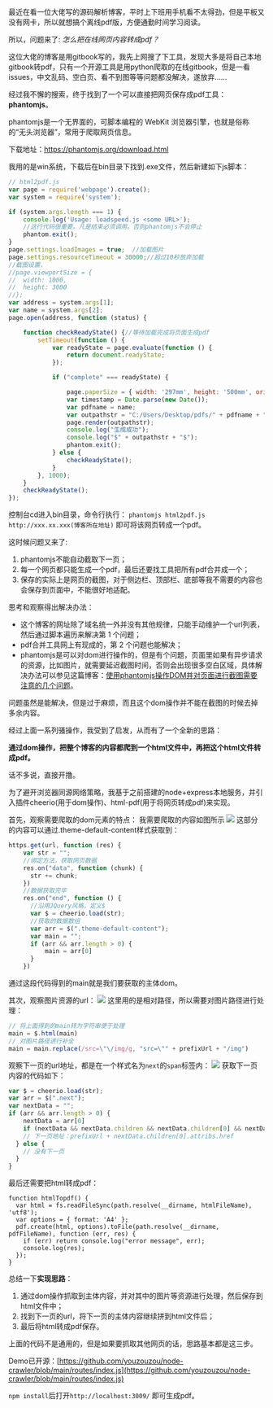 最近在看一位大佬写的源码解析博客，平时上下班用手机看不太得劲，但是平板又没有网卡，所以就想搞个离线pdf版，方便通勤时间学习阅读。

所以，问题来了: *怎么把在线网页内容转成pdf？*

这位大佬的博客是用gitbook写的，我先上网搜了下工具，发现大多是将自己本地gitbook转pdf，只有一个开源工具是用python爬取的在线gitbook，但是一看issues，中文乱码、空白页、看不到图等等问题都没解决，遂放弃……

经过我不懈的搜索，终于找到了一个可以直接把网页保存成pdf工具：**phantomjs**。 

phantomjs是一个无界面的，可脚本编程的 WebKit 浏览器引擎，也就是俗称的“无头浏览器”，常用于爬取网页信息。

下载地址：https://phantomjs.org/download.html

我用的是win系统，下载后在bin目录下找到.exe文件，然后新建如下js脚本：

```js
// html2pdf.js
var page = require('webpage').create();
var system = require('system');

if (system.args.length === 1) {
    console.log('Usage: loadspeed.js <some URL>');
    //这行代码很重要。凡是结束必须调用。否则phantomjs不会停止
    phantom.exit();
}
page.settings.loadImages = true;  //加载图片
page.settings.resourceTimeout = 30000;//超过10秒放弃加载
//截图设置，
//page.viewportSize = {
//  width: 1000,
//  height: 3000
//};
var address = system.args[1];
var name = system.args[2];
page.open(address, function (status) {

    function checkReadyState() {//等待加载完成将页面生成pdf
        setTimeout(function () {
            var readyState = page.evaluate(function () {
                return document.readyState;
            });

            if ("complete" === readyState) {

                page.paperSize = { width: '297mm', height: '500mm', orientation: 'portrait', border: '1cm' };
                var timestamp = Date.parse(new Date());
                var pdfname = name;
                var outpathstr = "C:/Users/Desktop/pdfs/" + pdfname + ".pdf"; // 输出路径
                page.render(outpathstr);
                console.log("生成成功");
                console.log("$" + outpathstr + "$");
                phantom.exit();
            } else {
                checkReadyState();
            }
        }, 1000);
    }
    checkReadyState();
});
```

控制台cd进入bin目录，命令行执行：
`phantomjs html2pdf.js http://xxx.xx.xxx(博客所在地址)`
即可将该网页转成一个pdf。

这时候问题又来了:
1. phantomjs不能自动截取下一页；
2. 每一个网页都只能生成一个pdf，最后还要找工具把所有pdf合并成一个；
3. 保存的实际上是网页的截图，对于侧边栏、顶部栏、底部等我不需要的内容也会保存到页面中，不能很好地适配。

思考和观察得出解决办法：
- 这个博客的网址除了域名统一外并没有其他规律，只能手动维护一个url列表，然后通过脚本遍历来解决第 1 个问题；
- pdf合并工具网上有现成的，第 2 个问题也能解决；
- phantomjs是可以对dom进行操作的，但是有个问题，页面里如果有异步请求的资源，比如图片，就需要延迟截图时间，否则会出现很多空白区域，具体解决办法可以参见这篇博客：[使用phantomjs操作DOM并对页面进行截图需要注意的几个问题](https://www.cnblogs.com/xiehuiqi220/p/3551699.html)。

问题虽然是能解决，但是过于麻烦，而且这个dom操作并不能在截图的时候去掉多余内容。

经过上面一系列骚操作，我受到了启发，从而有了一个全新的思路：

**通过dom操作，把整个博客的内容都爬到一个html文件中，再把这个html文件转成pdf。**

话不多说，直接开撸。

为了避开浏览器同源网络策略，我基于之前搭建的node+express本地服务，并引入插件cheerio(用于dom操作)、html-pdf(用于将网页转成pdf)来实现。

首先，观察需要爬取的dom元素的特点：
我需要爬取的内容如图所示
![](https://files.mdnice.com/user/14530/3b80486b-7457-4690-b51c-c57c0a3c7078.png)
这部分的内容可以通过.theme-default-content样式获取到：

```js
https.get(url, function (res) {
    var str = "";
    //绑定方法，获取网页数据
    res.on("data", function (chunk) {
      str += chunk;
    })
    //数据获取完毕
    res.on("end", function () {
      //沿用JQuery风格，定义$
      var $ = cheerio.load(str);
      //获取的数据数组
      var arr = $(".theme-default-content");
      var main = "";
      if (arr && arr.length > 0) {
          main = arr[0]
      }
    })
```
通过这段代码得到的main就是我们要获取的主体dom。

其次，观察图片资源的url：
![](https://files.mdnice.com/user/14530/36783b29-6806-447b-bc60-4b03676165e1.png)
这里用的是相对路径，所以需要对图片路径进行处理：

```js
// 将上面得到的main转为字符串便于处理
main = $.html(main)
// 对图片路径进行补全
main = main.replace(/src=\"\/img/g, "src=\"" + prefixUrl + "/img")
```

观察下一页的url地址，都是在一个样式名为`next`的`span`标签内：
![](https://files.mdnice.com/user/14530/c5102690-6dd6-475c-b3d1-8272ebf1f001.png)
获取下一页内容的代码如下：
```js
var $ = cheerio.load(str);
var arr = $(".next");
var nextData = "";
if (arr && arr.length > 0) {
    nextData = arr[0]
    if (nextData && nextData.children && nextData.children[0] && nextData.children[0].attribs) {
    // 下一页地址：prefixUrl + nextData.children[0].attribs.href
  } else {
    // 没有下一页
  }
}
```
最后还需要把html转成pdf：
```
function htmlTopdf() {
  var html = fs.readFileSync(path.resolve(__dirname, htmlFileName), 'utf8');
  var options = { format: 'A4' };
  pdf.create(html, options).toFile(path.resolve(__dirname, pdfFileName), function (err, res) {
    if (err) return console.log("error message", err);
    console.log(res);
  });
}

```

总结一下**实现思路**：
1. 通过dom操作抓取到主体内容，并对其中的图片等资源进行处理，然后保存到html文件中；
2. 找到下一页的url，将下一页的主体内容继续拼到html文件后；
3. 最后将html转成pdf保存。

上面的代码不是通用的，但是如果要抓取其他网页的话，思路基本都是这三步。

Demo已开源：[https://github.com/youzouzou/node-crawler/blob/main/routes/index.js](https://github.com/youzouzou/node-crawler/blob/main/routes/index.js)

`npm install`后打开`http://localhost:3009/` 即可生成pdf。
